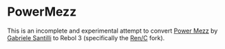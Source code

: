 # PowerMezz

This is an incomplete and experimental attempt to convert [Power Mezz](http://www.rebol.it/power-mezz/) by [Gabriele Santilli](https://github.com/giesse) to Rebol 3 (specifically the [Ren/C](https://github.com/metaeducation/ren-c) fork).
